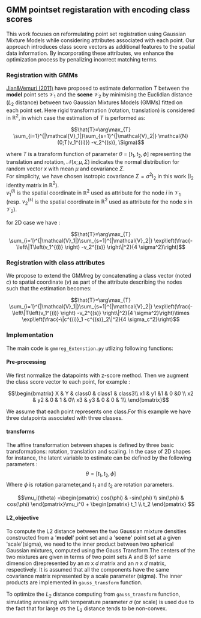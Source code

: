 ## GMM pointset registaration with encoding class scores
This work focuses on reformulating point set registration using Gaussian Mixture Models while considering attributes associated with each point. Our approach introduces class score vectors as additional
features to the spatial data information. By incorporating these attributes, we enhance the optimization process by penalizing incorrect matching terms.

### Registration with GMMs

 [Jian&Vemuri (2011)](https://www.researchgate.net/publication/224207506_Robust_Point_Set_Registration_Using_Gaussian_Mixture_Models) have proposed to estimate deformation $T$ between the **model** point sets $\mathcal{V}_1$  and the **scene** $\mathcal{V}_2$ by minimising the Euclidian distance ($L_2$ distance) between two Gaussian Mixtures Models (GMMs) fitted on each point set. Here rigid transformation (rotation, translation) is considered in $\mathbb{R}^2$, in which case the estimation of $T$ is performed as:

```math
\hat{T}=\arg\max_{T} \sum_{i=1}^{|\mathcal{V}_1|}\sum_{s=1}^{|\mathcal{V}_2|} \mathcal{N}(0;T(v_1^{(i)}) -v_2^{(s)}, \Sigma)
```
where $T$ is a transform function of parameter $\theta$ = $[t_1,t_2,\phi]$ representing the translation and rotation, $\mathcal{N}(x;\mu,\Sigma)$ indicates the normal distribution for random vector $x$ with mean $\mu$ and covariance $\Sigma$.\
 For simplicity,  we have chosen isotropic covariance $\Sigma=\sigma^2 \mathrm{I}_2$ in this work ($\mathrm{I}_2$ identity matrix in $\mathbb{R}^2$). \
 $v_1^{(i)}$ is the spatial coordinate in $\mathbb{R}^2$ used as attribute for the node $i$ in $\mathcal{V}_1$ (resp. $v_2^{(s)}$ is the spatial coordinate in $\mathbb{R}^2$ used as attribute for the node $s$ in $\mathcal{V}_2$).

for 2D case we have :
```math
\hat{T}=\arg\max_{T} \sum_{i=1}^{|\mathcal{V}_1|}\sum_{s=1}^{|\mathcal{V}_2|} 
\exp\left(\frac{-\left\|T\left(v_1^{(i)} \right)  -v_2^{(s)}  \right\|^2}{4 \sigma^2}\right)
```

### Registration with class attributes
We propose to extend the GMMreg by concatenating a class  vector (noted $c$)  to spatial coordinate ($v$) as part of the attribute describing the nodes such that the  estimation becomes:
```math
\hat{T}=\arg\max_{T} \sum_{i=1}^{|\mathcal{V}_1|}\sum_{s=1}^{|\mathcal{V}_2|} 
\exp\left(\frac{-\left\|T\left(v_1^{(i)} \right)  -v_2^{(s)}  \right\|^2}{4 \sigma^2}\right)\times \exp\left(\frac{-\|c^{(i)}_1 -c^{(s)}_2\|^2}{4 \sigma_c^2}\right)
```
### Implementation
The main code is  `gmmreg_Extenstion.py` utlizing following functions:
#### **Pre-processing**
We first normalize the datapoints with z-score method. Then we augment the class score vector to each point, for example : 
```math
\begin{bmatrix}

 X & Y & class0 & class1 & class3\\
 x1 & y1 &1 & 0 &0 \\
 x2 & y2 & 0 & 1 & 0\\
 x3 & y3 & 0 & 0 & 1\\
\end{bmatrix}
```
 
We assume that each point represents one class.For this example we have three datapoints associated with three classes.

#### **transforms**
The affine transformation between shapes is defined by three basic transformations: rotation, translation and scaling. In the case of 2D shapes for instance, the latent variable
to estimate can be defined by the following parameters :
$$\theta = [t_1,t_2,\phi]$$ 
Where $\phi$ is rotation parameter,and $t_1$ and $t_2$ are rotation parameters.

$$\mu_i(\theta) =\begin{pmatrix}
  cos(\phi) & -sin(\phi) \\
  sin(\phi) &  cos(\phi)
\end{pmatrix}\mu_i^0 + \begin{pmatrix}
  t_1  \\
  t_2
\end{pmatrix}   $$

#### **L2_objective**
To compute the L2 distance between the two Gaussian mixture  densities constructed from a '**model**' point set and a '**scene**' point set at a given 'scale'(sigma), we need to the inner product between two spherical Gaussian mixtures, computed using the Gauss Transform.The centers of the two mixtures are given in terms of two point sets A and B (of same dimension d)represented by an $m$ x $d$ matrix and an   $n$ x $d$ matrix, respectively.
It is assumed that all the components have the same covariance matrix represented by a scale parameter (sigma). The inner products are implemented in `gauss_transform` function.

To optimize the $L_2$ distance computing from `gauss_transform` function, simulating annealing with temperature parameter $\sigma$ (or scale) is used due to the fact that for large $\sigma$s the $L_2$ distance tends to be non-convex. 



